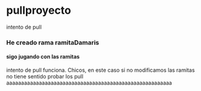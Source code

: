 # pullproyecto
intento de pull
### He creado rama ramitaDamaris
#### sigo jugando con las ramitas
intento de pull funciona. Chicos, en este caso si no modificamos las ramitas no tiene sentido probar los pull
aaaaaaaaaaaaaaaaaaaaaaaaaaaaaaaaaaaaaaaaaaaaaaaaaaaaaaaa